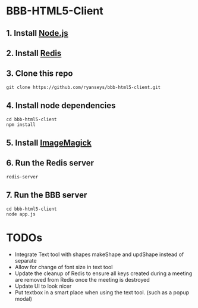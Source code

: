BBB-HTML5-Client
================

## 1. Install [Node.js](http://www.nodejs.org)

## 2. Install [Redis](http://redis.io/download/)

## 3. Clone this repo
```
git clone https://github.com/ryanseys/bbb-html5-client.git
```
## 4. Install node dependencies
```
cd bbb-html5-client
npm install
```

## 5. Install [ImageMagick](http://www.imagemagick.org/script/binary-releases.php)

## 6. Run the Redis server
```
redis-server
```

## 7. Run the BBB server
```
cd bbb-html5-client
node app.js
```

TODOs
=====

- Integrate Text tool with shapes makeShape and updShape instead of separate
- Allow for change of font size in text tool
- Update the cleanup of Redis to ensure all keys created during a meeting are removed from Redis once the meeting is destroyed
- Update UI to look nicer
- Put textbox in a smart place when using the text tool. (such as a popup modal)
